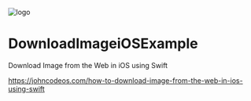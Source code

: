 ![logo](https://i.imgur.com/Dv73hCk.png)
# DownloadImageiOSExample
Download Image from the Web in iOS using Swift

https://johncodeos.com/how-to-download-image-from-the-web-in-ios-using-swift

